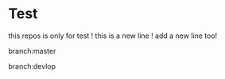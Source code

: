 # Test
this repos is only for test !
this is a new line !
add a new line too!

branch:master


branch:devlop

